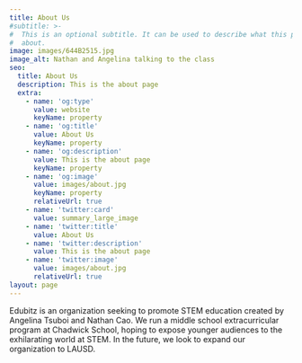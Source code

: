 ```yaml
---
title: About Us
#subtitle: >-
#  This is an optional subtitle. It can be used to describe what this page is
#  about.
image: images/644B2515.jpg
image_alt: Nathan and Angelina talking to the class
seo:
  title: About Us
  description: This is the about page
  extra:
    - name: 'og:type'
      value: website
      keyName: property
    - name: 'og:title'
      value: About Us
      keyName: property
    - name: 'og:description'
      value: This is the about page
      keyName: property
    - name: 'og:image'
      value: images/about.jpg
      keyName: property
      relativeUrl: true
    - name: 'twitter:card'
      value: summary_large_image
    - name: 'twitter:title'
      value: About Us
    - name: 'twitter:description'
      value: This is the about page
    - name: 'twitter:image'
      value: images/about.jpg
      relativeUrl: true
layout: page
---
```


Edubitz is an organization seeking to promote STEM education created by Angelina Tsuboi and Nathan Cao. We run a middle school extracurricular program at Chadwick School, hoping to expose younger audiences to the exhilarating world at STEM. In the future, we look to expand our organization to LAUSD. 